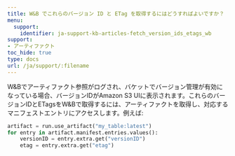 ```yaml
---
title: W&B でこれらのバージョン ID と ETag を取得するにはどうすればよいですか？
menu:
  support:
    identifier: ja-support-kb-articles-fetch_version_ids_etags_wb
support:
- アーティファクト
toc_hide: true
type: docs
url: /ja/support/:filename
---
```


W&Bでアーティファクト参照がログされ、バケットでバージョン管理が有効になっている場合、バージョンIDがAmazon S3 UIに表示されます。これらのバージョンIDとETagsをW&Bで取得するには、アーティファクトを取得し、対応するマニフェストエントリにアクセスします。例えば:

```python
artifact = run.use_artifact("my_table:latest")
for entry in artifact.manifest.entries.values():
    versionID = entry.extra.get("versionID")
    etag = entry.extra.get("etag")
```

